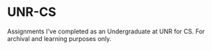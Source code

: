 # UNR-CS
Assignments I've completed as an Undergraduate at UNR for CS. For archival and learning purposes only.

